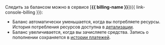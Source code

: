 Следить за балансом можно в сервисе [**{{ billing-name }}**]({{ link-console-billing }}): 
- Баланс автоматически уменьшается, когда вы потребляете ресурсы. История потребления ресурсов доступна в [детализации](../operations/check-charges.md).
- Баланс увеличивается, когда вы зачисляете средства. Запись о пополнении сохраняется в [истории платежей](../operations/check-bill-history.md).



